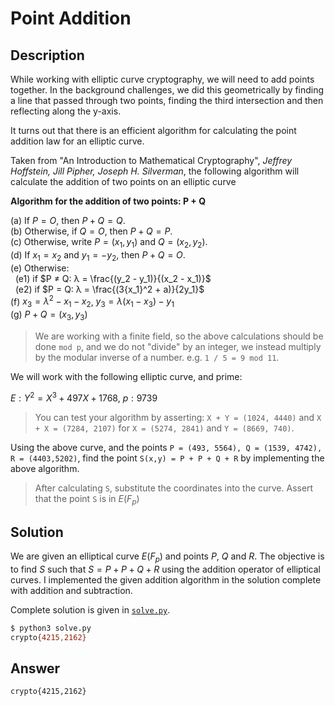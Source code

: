 # Point Addition

## Description

While working with elliptic curve cryptography, we will need to add points together. In the background challenges, we did this geometrically by finding a line that passed through two points, finding the third intersection and then reflecting along the y-axis.  

It turns out that there is an efficient algorithm for calculating the point addition law for an elliptic curve.  

Taken from "An Introduction to Mathematical Cryptography", *Jeffrey Hoffstein, Jill Pipher, Joseph H. Silverman*, the following algorithm will calculate the addition of two points on an elliptic curve  

**Algorithm for the addition of two points: P + Q**  

(a) If $P = O$, then $P + Q = Q$.<br>(b) Otherwise, if $Q = O$, then $P + Q = P$.<br>(c) Otherwise, write $P = (x_1, y_1)$ and $Q = (x_2, y_2)$.<br>(d) If $x_1 = x_2$ and $y_1 = −y_2$, then $P + Q = O$.<br>(e) Otherwise:<br>  (e1) if $P ≠ Q: λ = \frac{(y_2 - y_1)}{(x_2 - x_1)}$<br>  (e2) if $P = Q: λ = \frac{(3{x_1}^2 + a)}{2y_1}$<br>(f) $x_3 = λ^2 − x_1 − x_2$,    $y_3 = λ(x_1 −x_3) − y_1$ <br>(g) $P + Q = (x_3, y_3)$  

> We are working with a finite field, so the above calculations should be done `mod p`, and we do not "divide" by an integer, we instead multiply by the modular inverse of a number. e.g. `1 / 5 = 9 mod 11`.  

We will work with the following elliptic curve, and prime:  

$E: Y^2 = X^3 + 497 X + 1768$, $p: 9739$  

> You can test your algorithm by asserting: `X + Y = (1024, 4440)` and `X + X = (7284, 2107)` for `X = (5274, 2841)` and `Y = (8669, 740)`.  

Using the above curve, and the points `P = (493, 5564), Q = (1539, 4742), R = (4403,5202)`, find the point `S(x,y) = P + P + Q + R` by implementing the above algorithm.  

> After calculating `S`, substitute the coordinates into the curve. Assert that the point `S` is in $E(F_p)$

## Solution

We are given an elliptical curve $E(F_p)$ and points $P$, $Q$ and $R$. The objective is to find $S$ such that $S = P+P+Q+R$ using the addition operator of elliptical curves. I implemented the given addition algorithm in the solution complete with addition and subtraction.

Complete solution is given in [`solve.py`](./solve.py).

```bash
$ python3 solve.py 
crypto{4215,2162}
```

## Answer

`crypto{4215,2162}`
